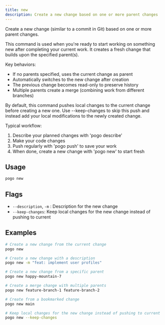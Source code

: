 ```yaml
---
title: new
description: Create a new change based on one or more parent changes
---
```


Create a new change (similar to a commit in Git) based on one or more parent changes.

This command is used when you're ready to start working on something new after
completing your current work. It creates a fresh change that builds upon the
specified parent(s).

Key behaviors:
- If no parents specified, uses the current change as parent
- Automatically switches to the new change after creation
- The previous change becomes read-only to preserve history
- Multiple parents create a merge (combining work from different branches)

By default, this command pushes local changes to the current change before
creating a new one. Use --keep-changes to skip this push and instead add your
local modifications to the newly created change.

Typical workflow:
1. Describe your planned changes with 'pogo describe'
2. Make your code changes
3. Push regularly with 'pogo push' to save your work
4. When done, create a new change with 'pogo new' to start fresh

## Usage

```bash
pogo new
```

## Flags

- `--description`, `-m` <string>: Description for the new change
- `--keep-changes`: Keep local changes for the new change instead of pushing to current

## Examples

```bash
# Create a new change from the current change
pogo new

# Create a new change with a description
pogo new -m "feat: implement user profiles"

# Create a new change from a specific parent
pogo new happy-mountain-7

# Create a merge change with multiple parents
pogo new feature-branch-1 feature-branch-2

# Create from a bookmarked change
pogo new main

# Keep local changes for the new change instead of pushing to current
pogo new --keep-changes
```

